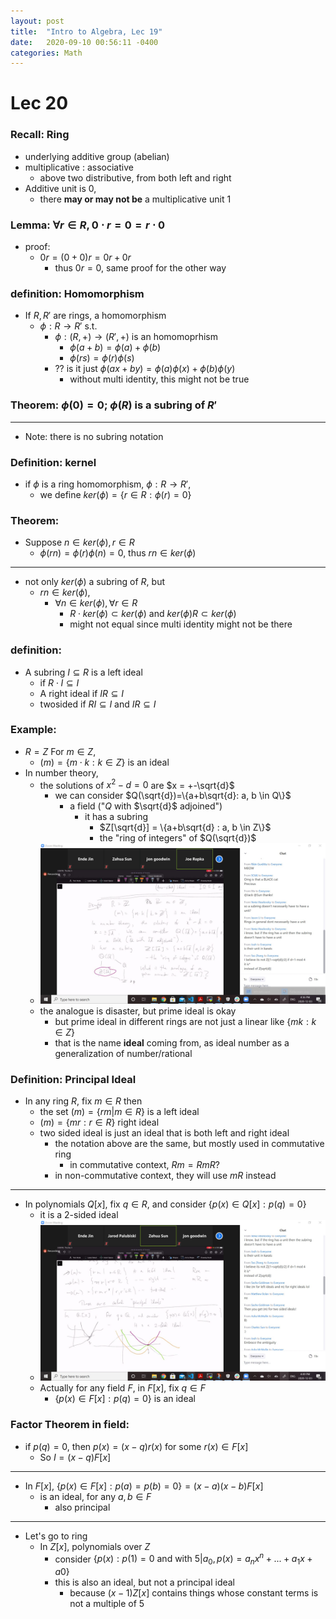 ```yaml
---
layout: post
title:  "Intro to Algebra, Lec 19"
date:   2020-09-10 00:56:11 -0400
categories: Math
---
```

# Lec 20

### Recall: Ring
* underlying additive group (abelian)
* multiplicative : associative
  * above two distributive, from both left and right
* Additive unit is 0,
  * there **may or may not be** a multiplicative unit 1
  
### Lemma: $\forall r \in R, 0 \cdot r = 0 = r\cdot 0$
* proof: 
  * $0r = (0 + 0)r = 0r + 0r$
    * thus $0r = 0$, same proof for the other way

### definition: Homomorphism
* If $R, R'$ are rings, a homomorphism
  * $\phi : R \rightarrow R'$ s.t.
    * $\phi : (R, +) \rightarrow (R', +)$ is an homomoprhism
      * $\phi(a+b) = \phi(a) + \phi(b)$
      * $\phi(rs) = \phi(r)\phi(s)$
    * ?? is it just $\phi(ax + by) = \phi(a)\phi(x) + \phi(b)\phi(y)$
      * without multi identity, this might not be true

### Theorem: $\phi(0) = 0$; $\phi(R)$ is a subring of $R'$


***
* Note: there is no subring notation

### Definition: kernel
* if $\phi$ is a ring homomorphism, $\phi : R \rightarrow R'$,
  * we define $ker(\phi) = \{r \in R : \phi(r) = 0\}$

### Theorem: 
* Suppose $n \in ker(\phi), r \in R$
  * $\phi(rn) = \phi(r) \phi(n) = 0$, thus $rn \in ker(\phi)$

***
* not only $ker(\phi)$ a subring of $R$, but
  * $rn \in ker(\phi)$, 
    * $\forall n \in ker(\phi), \forall r \in R$
      *  $R\cdot ker(\phi) \subset ker(\phi)$ and $ker(\phi) R \subset ker(\phi)$
      *  might not equal since multi identity might not be there

### definition: 
* A subring $I \subseteq R$ is a left ideal
  * if $R \cdot I \subseteq I$
  * A right ideal if $IR \subseteq I$
  * twosided if $RI \subseteq I$ and $IR \subseteq I$

### Example:
* $R = Z$ For $m \in Z$,
  * $(m) = \{m \cdot k : k \in Z\}$ is an ideal
* In number theory,
  * the solutions of $x^2 - d = 0$ are $x = +-\sqrt{d}$
    * we can consider $Q(\sqrt{d})=\{a+b\sqrt{d}: a, b \in Q\}$
      * a field ("$Q$ with $\sqrt{d}$ adjoined")
        * it has a subring
          * $Z[\sqrt{d}] = \{a+b\sqrt{d} : a, b \in Z\}$
          * the "ring of integers" of $Q(\sqrt{d})$
  * ![](../assets/img/2020-12-03-16-37-03.png)
  * the analogue is disaster, but prime ideal is okay
    * but prime ideal in different rings are not just a linear like $\{mk : k \in Z\}$
    * that is the name **ideal** coming from, as ideal number as a generalization of number/rational
### Definition: Principal Ideal
* In any ring $R$, fix $m \in R$ then 
  * the set $(m) =\{rm | m \in R\}$ is a left ideal
  * $(m) =\{mr : r \in R\}$ right ideal
  * two sided ideal is just an ideal that is both left and right ideal
    * the notation above are the same, but mostly used in commutative ring
      * in commutative context, $Rm = RmR$?
    * in non-commutative context, they will use $mR$ instead
***
* In polynomials $Q[x]$, fix $q \in R$, and  consider $\{p(x) \in Q[x] : p(q) = 0\}$
  * it is a 2-sided ideal
  * ![](../assets/img/2020-12-03-16-49-22.png)
  * Actually for any field $F$, in $F[x]$, fix $q \in F$
    * $\{p(x) \in F[x] : p(q) = 0\}$ is an ideal 
### Factor Theorem in field:
* if $p(q) = 0$, then $p(x) = (x-q)r(x)$ for some $r(x) \in F[x]$
  * So $I = (x-q)F[x]$

***
* In $F[x]$, $\{p(x) \in F[x] : p(a) = p(b) = 0\} = (x-a)(x-b)F[x]$
  * is an ideal, for any $a, b \in F$
    * also principal

***
* Let's go to ring
  * In $Z[x]$, polynomials over $Z$
    * consider $\{p(x) : p(1) = 0 \text{ and with } 5| a_0, p(x) = a_nx^n + ...+a_1x + a0\}$
    * this is also an ideal, but not a principal ideal
      * because $(x-1)Z[x]$ contains things whose constant terms is not a multiple of $5$